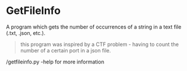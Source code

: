 # GetFileInfo
A program which gets the number of occurrences of a string in a text file (.txt, .json, etc.).

> this program was inspired by a CTF problem - having to count the number of a certain port
> in a json file.


/getfileinfo.py -help for more information
